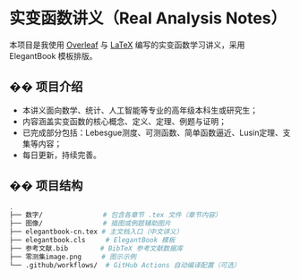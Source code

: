 # 实变函数讲义（Real Analysis Notes）

本项目是我使用 [Overleaf](https://www.overleaf.com/) 与 [LaTeX](https://www.latex-project.org/) 编写的实变函数学习讲义，采用 ElegantBook 模板排版。

## �� 项目介绍

- 本讲义面向数学、统计、人工智能等专业的高年级本科生或研究生；
- 内容涵盖实变函数的核心概念、定义、定理、例题与证明；
- 已完成部分包括：Lebesgue测度、可测函数、简单函数逼近、Lusin定理、支集等内容；
- 每日更新，持续完善。

## �� 项目结构

```bash
.
├── 数字/               # 包含各章节 .tex 文件（章节内容）
├── 图像/               # 插图或例题辅助图片
├── elegantbook-cn.tex # 主文档入口（中文讲义）
├── elegantbook.cls     # ElegantBook 模板
├── 参考文献.bib        # BibTeX 参考文献数据库
├── 零测集image.png     # 图示示例
└── .github/workflows/  # GitHub Actions 自动编译配置（可选）
